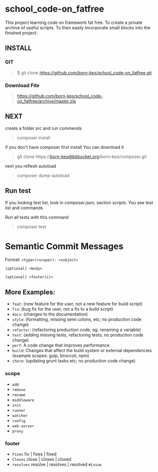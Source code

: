 # school_code-on_fatfree
This project learning code on framework fat free. To create a private archive of useful scripts. 
To then easily incorporate small blocks into the finished project.


## INSTALL
### GIT
> $ git clone https://github.com/born-kes/school_code-on_fatfree.git

### Download File 

> https://github.com/born-kes/school_code-on_fatfree/archive/master.zip

## NEXT

create a folder src and run commends

> composer install

if you don't have composer first install 
You can download it
> git clone https://born-kes@bitbucket.org/born-kes/composer.git

next you reflesh autoload
> composer dump-autoload

## Run test

If you looking test list, look in *composer.json*, section *scripts*.
You see test list and commands

Run all tests with this command
> composer test

# Semantic Commit Messages
Format: `<type>(<scope>): <subject>`
```
[optional] <body>

[optional] <footer(s)>
```

## More Examples:


- `feat`: (new feature for the user, not a new feature for build script)
- `fix`: (bug fix for the user, not a fix to a build script)
- `docs`: (changes to the documentation)
- `style`: (formatting, missing semi colons, etc; no production code change)
- `refactor`: (refactoring production code, eg. renaming a variable)
- `test`: (adding missing tests, refactoring tests; no production code change)
- `perf`: A code change that improves performance
- `build`: Changes that affect the build system or external dependencies (example scopes: gulp, broccoli, npm)
- `chore`: (updating grunt tasks etc; no production code change)
 
### scope
- `add`
- `remove`
- `rename`
- `middleware`
- `init`
- `runner`
- `watcher`
- `config`
- `web-server`
- `proxy`

### footer
- `Fixes` fix | fixes | fixed
- `Closes` close | closes | closed
- `resolves` resolve | resolves | resolved
 `#issue` 